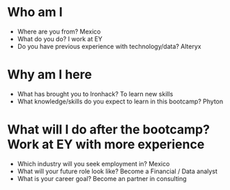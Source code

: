# Who am I

* Where are you from? Mexico
* What do you do? I work at EY
* Do you have previous experience with technology/data? Alteryx

# Why am I here

* What has brought you to Ironhack? To learn new skills
* What knowledge/skills do you expect to learn in this bootcamp? Phyton

# What will I do after the bootcamp? Work at EY with more experience

* Which industry will you seek employment in? Mexico
* What will your future role look like? Become a Financial / Data analyst
* What is your career goal? Become an partner in consulting
